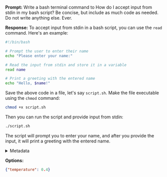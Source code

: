 **Prompt:**
Write a bash terminal command to How do I accept input from stdin in my bash script? Be concise, but include as much code as needed. Do not write anything else. Ever.


**Response:**
To accept input from stdin in a bash script, you can use the `read` command. Here's an example:

```bash
#!/bin/bash

# Prompt the user to enter their name
echo "Please enter your name:"

# Read the input from stdin and store it in a variable
read name

# Print a greeting with the entered name
echo "Hello, $name!"
```

Save the above code in a file, let's say `script.sh`. Make the file executable using the `chmod` command:

```bash
chmod +x script.sh
```

Then you can run the script and provide input from stdin:

```bash
./script.sh
```

The script will prompt you to enter your name, and after you provide the input, it will print a greeting with the entered name.

<details><summary>Metadata</summary>

- Duration: 18705 ms
- Datetime: 2023-10-15T11:33:32.927710
- Model: gpt-3.5-turbo-0613

</details>

**Options:**
```json
{"temperature": 0.4}
```


